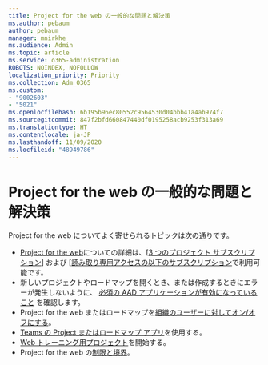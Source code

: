 ```yaml
---
title: Project for the web の一般的な問題と解決策
ms.author: pebaum
author: pebaum
manager: mnirkhe
ms.audience: Admin
ms.topic: article
ms.service: o365-administration
ROBOTS: NOINDEX, NOFOLLOW
localization_priority: Priority
ms.collection: Adm_O365
ms.custom:
- "9002603"
- "5021"
ms.openlocfilehash: 6b195b96ec80552c9564530d04bbb41a4ab974f7
ms.sourcegitcommit: 847f2bfd660847440df0195258acb9253f313a69
ms.translationtype: HT
ms.contentlocale: ja-JP
ms.lasthandoff: 11/09/2020
ms.locfileid: "48949786"
---
```

# <a name="project-for-the-web-common-issues-and-resolutions"></a>Project for the web の一般的な問題と解決策

Project for the web についてよく寄せられるトピックは次の通りです。

- [Project for the web](https://support.microsoft.com/office/what-is-project-for-the-web-c19b2421-3c9d-4037-97c6-f66b6e1d2eb5)についての詳細は、[[3 つのプロジェクト サブスクリプション](https://products.office.com/project/compare-microsoft-project-management-software)] および [[読み取り専用アクセスの以下のサブスクリプション](https://docs.microsoft.com/project-for-the-web/office-365-user-view-access-to-project-and-roadmap)で利用可能です。
- 新しいプロジェクトやロードマップを開くとき、または作成するときにエラーが発生しないように、 [必須の AAD アプリケーションが有効になっていること](https://techcommunity.microsoft.com/t5/project-support-blog/roadmap-have-you-disabled-some-necessary-services/ba-p/815067) を確認します。
- Project for the web またはロードマップを[組織のユーザーに対してオン/オフにする](https://docs.microsoft.com/project-for-the-web/turn-project-for-the-web-off)。
- [Teams の Project またはロードマップ アプリ](https://support.microsoft.com/office/2dc584e6-2f6c-4e2d-9008-0b3f6845eb52)を使用する。
- [Web トレーニング用プロジェクト](https://support.office.com/article/50bf3e29-0f0d-4b7a-9d2c-7c78389b67ad)を開始する。
- Project for the web の[制限と境界](https://docs.microsoft.com/project-for-the-web/project-for-the-web-limits-and-boundaries)。
